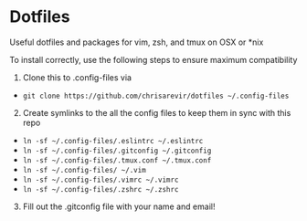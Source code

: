 # Dotfiles
Useful dotfiles and packages for vim, zsh, and tmux on OSX or *nix

To install correctly, use the following steps to ensure maximum compatibility

1. Clone this to .config-files via 
  - ```git clone https://github.com/chrisarevir/dotfiles ~/.config-files```
2. Create symlinks to the all the config files to keep them in sync with this repo
  - ```ln -sf ~/.config-files/.eslintrc ~/.eslintrc```
  - ```ln -sf ~/.config-files/.gitconfig ~/.gitconfig```
  - ```ln -sf ~/.config-files/.tmux.conf ~/.tmux.conf```
  - ```ln -sf ~/.config-files/ ~/.vim```
  - ```ln -sf ~/.config-files/.vimrc ~/.vimrc```
  - ```ln -sf ~/.config-files/.zshrc ~/.zshrc```
3. Fill out the .gitconfig file with your name and email!
